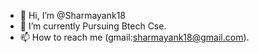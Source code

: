 - 👋 Hi, I’m @Sharmayank18
- 🌱 I’m currently Pursuing Btech Cse.
- 📫 How to reach me (gmail:sharmayank18@gmail.com).

<!---
Sharmayank18/Sharmayank18 is a ✨ special ✨ repository because its `README.md` (this file) appears on your GitHub profile.
You can click the Preview link to take a look at your changes.
--->
